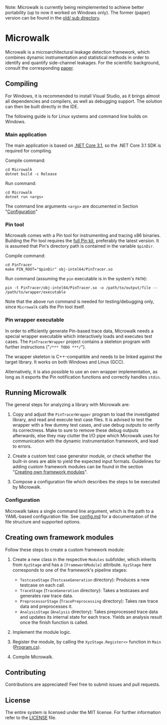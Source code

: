 Note: Microwalk is currently being reimplemented to achieve better portability (up to now it worked on Windows only). The former (paper) version can be found in the [old/ sub directory](old/).

# Microwalk

Microwalk is a microarchitectural leakage detection framework, which combines dynamic instrumentation and statistical methods in order to identify and quantify side-channel leakages. For the scientific background, consult the corresponding [paper](https://arxiv.org/abs/1808.05575).


## Compiling

For Windows, it is recommended to install Visual Studio, as it brings almost all dependencies and compilers, as well as debugging support. The solution can then be built directly in the IDE.

The following guide is for Linux systems and command line builds on Windows.

### Main application

The main application is based on [.NET Core 3.1](https://dotnet.microsoft.com/download/dotnet-core/3.1), so the .NET Core 3.1 SDK is required for compiling.

Compile command:
```
cd Microwalk
dotnet build -c Release
```

Run command:
```
cd Microwalk
dotnet run <args>
```

The command line arguments `<args>` are documented in Section "[Configuration](#configuration)"

### Pin tool

Microwalk comes with a Pin tool for instrumenting and tracing x86 binaries. Building the Pin tool requires the [full Pin kit](https://software.intel.com/content/www/us/en/develop/articles/pin-a-binary-instrumentation-tool-downloads.html), preferably the latest version. It is assumed that Pin's directory path is contained in the variable `$pinDir`.

Compile command:
```
cd PinTracer
make PIN_ROOT="$pinDir" obj-intel64/PinTracer.so
```

Run command (assuming the `pin` executable is in the system's `PATH`):
```
pin -t PinTracer/obj-intel64/PinTracer.so -o /path/to/output/file -- /path/to/wrapper/executable
```

Note that the above run command is needed for testing/debugging only, since `Microwalk` calls the Pin tool itself.

### Pin wrapper executable

In order to efficiently generate Pin-based trace data, Microwalk needs a special wrapper executable which interactively loads and executes test cases. The `PinTracerWrapper` project contains a skeleton program with further instructions ("`/*** TODO ***/`").

The wrapper skeleton is C++-compatible and needs to be linked against the target library. It works on both Windows and Linux (GCC).

Alternatively, it is also possible to use an own wrapper implementation, as long as it exports the Pin notification functions and correctly handles `stdin`.

## Running Microwalk

The general steps for analyzing a library with Microwalk are:

1. Copy and adjust the `PinTracerWrapper` program to load the investigated library, and read and execute test case files. It is advised to test the wrapper with a few dummy test cases, and use debug outputs to verify its correctness. Make to sure to remove these debug outputs afterwards, else they may clutter the I/O pipe which Microwalk uses for communication with the dynamic instrumentation framework, and lead to errors.

2. Create a custom test case generator module, or check whether the built-in ones are able to yield the expected input formats. Guidelines for adding custom framework modules can be found in the section "[Creating own framework modules](#creating-own-framework-modules)".

3. Compose a configuration file which describes the steps to be executed by Microwalk.

### Configuration

Microwalk takes a single command line argument, which is the path to a YAML-based configuration file. See [config.md](config.md) for a documentation of the file structure and supported options.

## Creating own framework modules

Follow these steps to create a custom framework module:
1. Create a new class in the respective `Modules` subfolder, which inherits from `XyzStage` and has a `[FrameworkModule]` attribute. `XyzStage` here corresponds to one of the framework's pipeline stages:
    - `TestcaseStage` (`TestcaseGeneration` directory): Produces a new testcase on each call.
    - `TraceStage` (`TraceGeneration` directory): Takes a testcases and generates raw trace data.
    - `PreprocessorStage` (`TracePreprocessing` directory): Takes raw trace data and preprocesses it.
    - `AnalysisStage` (`Analysis` directory): Takes preprocessed trace data and updates its internal state for each trace. Yields an analysis result once the finish function is called.
    
2. Implement the module logic.

3. Register the module, by calling the `XyzStage.Register<>` function in `Main` ([Program.cs](Microwalk/Program.cs)).

4. Compile Microwalk.

## Contributing

Contributions are appreciated! Feel free to submit issues and pull requests.

## License

The entire system is licensed under the MIT license. For further information refer to the [LICENSE](LICENSE) file.